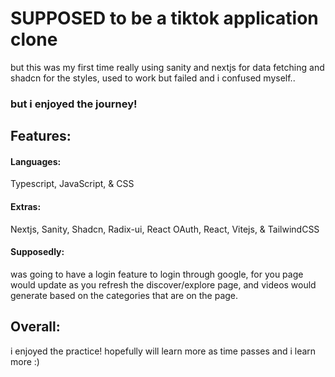 # SUPPOSED to be a tiktok application clone

but this was my first time really using sanity and nextjs for data fetching and shadcn for the styles, 
used to work but failed and i confused myself.. 
### but i enjoyed the journey!

## Features: 
#### Languages:
Typescript, JavaScript, & CSS
#### Extras:
Nextjs, Sanity, Shadcn, Radix-ui, React OAuth, React, Vitejs, & TailwindCSS

#### Supposedly: 
was going to have a login feature to login through google, for you page would
update as you refresh the discover/explore page, and videos would generate based on the categories that are on the page.

## Overall:
i enjoyed the practice! hopefully will learn more as time passes and i learn more :)
